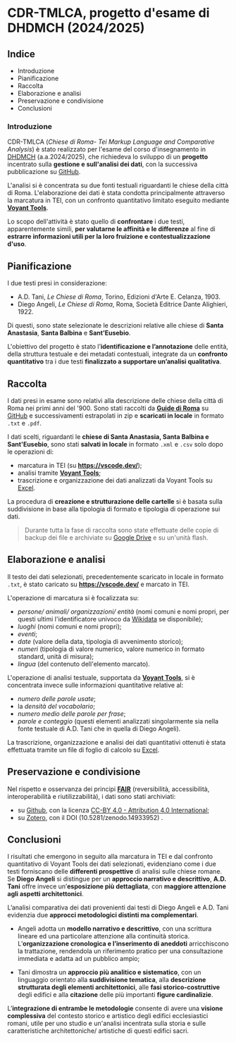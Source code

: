 
# CDR-TMLCA, progetto d'esame di DHDMCH (2024/2025)

## Indice

* Introduzione
* Pianificazione
* Raccolta
* Elaborazione e analisi
* Preservazione e condivisione
* Conclusioni

### Introduzione
CDR-TMLCA (*Chiese di Roma- Tei Markup Language and Comparative Analysis*) è stato realizzato per l'esame del corso d'insegnamento in [DHDMCH](https://www.unibo.it/it/studiare/dottorati-master-specializzazioni-e-altra-formazione/insegnamenti/insegnamento/2024/502386) (a.a.2024/2025), che richiedeva lo sviluppo di un **progetto** incentrato sulla **gestione e sull'analisi dei dati**, con la successiva pubblicazione su [GitHub](https://www.google.com/url?sa=t&source=web&rct=j&opi=89978449&url=https://github.com/&ved=2ahUKEwinicGop96LAxXj0gIHHecADyoQFnoECAoQAQ&usg=AOvVaw38IHvcyBra8HGhmSxvlCGw).

L'analisi si è concentrata su due fonti testuali riguardanti le chiese della città di Roma. L'elaborazione dei dati è stata condotta principalmente attraverso la marcatura in TEI, con un confronto quantitativo limitato eseguito mediante [**Voyant Tools**](https://www.google.com/url?sa=t&source=web&rct=j&opi=89978449&url=https://voyant-tools.org/&ved=2ahUKEwiuuJ_AmN6LAxVSRUEAHcN0KUoQFnoECAkQAQ&usg=AOvVaw0HuDnxSRVwxziirQgSd0xL).

Lo scopo dell'attività è stato quello di **confrontare** i due testi, apparentemente simili, **per  valutarne le affinità e le differenze** al fine di **estrarre informazioni utili per la loro fruizione e contestualizzazione d'uso**.

## Pianificazione
I due testi presi in considerazione: 
* A.D. Tani, *Le Chiese di Roma*, Torino, Edizioni d'Arte E. Celanza, 1903.
* Diego Angeli, *Le Chiese di Roma*, Roma, Società Editrice Dante Alighieri, 1922.

Di questi, sono state selezionate le descrizioni relative alle chiese di **Santa Anastasia**, **Santa Balbina** e **Sant’Eusebio**.

L'obiettivo del progetto è stato l’**identificazione e l’annotazione** delle entità, della struttura testuale e dei metadati contestuali, integrate da un **confronto quantitativo** tra i due testi **finalizzato a supportare un’analisi qualitativa**.

## Raccolta
I dati presi in esame sono relativi alla descrizione delle chiese della città di Roma nei primi anni del '900. Sono stati raccolti da [**Guide di Roma**](https://liveunibo-my.sharepoint.com/:f:/g/personal/sebastian_barzaghi2_unibo_it/EhinmY5b4h1Eoo-t2JOpaHwBHmr2BcGZK7YhwV9KUvTK2g?e=qizgrM) su [GitHub](https://www.google.com/url?sa=t&source=web&rct=j&opi=89978449&url=https://github.com/&ved=2ahUKEwinicGop96LAxXj0gIHHecADyoQFnoECAoQAQ&usg=AOvVaw38IHvcyBra8HGhmSxvlCGw) e successivamenti estrapolati in zip e **scaricati in locale** in formato `.txt` e `.pdf`.

I dati scelti, riguardanti le **chiese di Santa Anastasia, Santa Balbina e Sant'Eusebio**, sono stati **salvati in locale** in formato `.xml` e `.csv` solo dopo le operazioni di:
* marcatura in TEI (su **https://vscode.dev/**);
* analisi tramite [**Voyant Tools**](https://www.google.com/url?sa=t&source=web&rct=j&opi=89978449&url=https://voyant-tools.org/&ved=2ahUKEwiuuJ_AmN6LAxVSRUEAHcN0KUoQFnoECAkQAQ&usg=AOvVaw0HuDnxSRVwxziirQgSd0xL);
* trascrizione e organizzazione dei dati analizzati da Voyant Tools su [Excel]([https://www.google.com/url?sa=t&source=web&rct=j&opi=89978449&url=https://docs.google.com/spreadsheets/create%3Fhl%3Dit&ved=2ahUKEwifr4nRot6LAxXFWkEAHSEiFC4QFnoECAgQAQ&usg=AOvVaw15jA_GQBObUKkityhEJa1O](https://www.google.com/url?sa=t&source=web&rct=j&opi=89978449&url=https://excel.cloud.microsoft/&ved=2ahUKEwjO2Z7lnuKLAxXoxQIHHRBSFhUQFnoECEAQAQ&usg=AOvVaw2NQ8dsv7MAJGY3iBRPWgdQ)).

La procedura di **creazione e strutturazione delle cartelle** si è basata sulla suddivisione in base alla tipologia di formato e tipologia di operazione sui dati.

> Durante tutta la fase di raccolta sono state effettuate delle copie di backup dei file e archiviate su [Google Drive](https://www.google.com/url?sa=t&source=web&rct=j&opi=89978449&url=https://drive.google.com/drive/my-drive%3Fhl%3Dit&ved=2ahUKEwjhmdyo2OGLAxV2wAIHHYiKMP0QFnoECAgQAQ&usg=AOvVaw2GMTqVupizsilv2uqasqIg) e su un'unità flash. 

## Elaborazione e analisi

Il testo dei dati selezionati, precedentemente scaricato in locale in formato `.txt`, è stato caricato su **https://vscode.dev/** e marcato in TEI. 

L'operazione di marcatura si è focalizzata su:
* *persone/ animali/ organizzazioni/ entità* (nomi comuni e nomi propri, per questi ultimi l'identificatore univoco da [Wikidata](https://www.wikidata.org/wiki/Wikidata:Main_Page) se disponibile);
* *luoghi* (nomi comuni e nomi propri);
* *eventi*;
* *date* (valore della data, tipologia di avvenimento storico);
* *numeri* (tipologia di valore numerico, valore numerico in formato standard, unità di misura);
* *lingua* (del contenuto dell'elemento marcato).

L'operazione di analisi testuale, supportata da [**Voyant Tools**](https://www.google.com/url?sa=t&source=web&rct=j&opi=89978449&url=https://voyant-tools.org/&ved=2ahUKEwiuuJ_AmN6LAxVSRUEAHcN0KUoQFnoECAkQAQ&usg=AOvVaw0HuDnxSRVwxziirQgSd0xL), si è concentrata invece sulle informazioni quantitative relative al:
* *numero delle parole usate*;
* la *densità del vocabolario*;
* *numero medio delle parole per frase*;
* *parole e conteggio* (questi elementi analizzati singolarmente sia nella fonte testuale di A.D. Tani che in quella di Diego Angeli).

La trascrizione, organizzazione e analisi dei dati quantitativi ottenuti è stata effettuata tramite un file di foglio di calcolo su [Excel]([https://www.google.com/url?sa=t&source=web&rct=j&opi=89978449&url=https://docs.google.com/spreadsheets/create%3Fhl%3Dit&ved=2ahUKEwifr4nRot6LAxXFWkEAHSEiFC4QFnoECAgQAQ&usg=AOvVaw15jA_GQBObUKkityhEJa1O](https://www.google.com/url?sa=t&source=web&rct=j&opi=89978449&url=https://excel.cloud.microsoft/&ved=2ahUKEwjO2Z7lnuKLAxXoxQIHHRBSFhUQFnoECEAQAQ&usg=AOvVaw2NQ8dsv7MAJGY3iBRPWgdQ)).

## Preservazione e condivisione
Nel rispetto e osservanza dei principi [**FAIR**](https://doi.org/10.1038/sdata.2016.18) (reversibilità, accessibilità, interoperabilità e riutilizzabilità), i dati sono stati archiviati:
* su [Github](https://www.google.com/url?sa=t&source=web&rct=j&opi=89978449&url=https://github.com/&ved=2ahUKEwinicGop96LAxXj0gIHHecADyoQFnoECAoQAQ&usg=AOvVaw38IHvcyBra8HGhmSxvlCGw), con la licenza [CC-BY 4.0 - Attribution 4.0 International](https://creativecommons.org/licenses/by/4.0/);
* su [Zotero](https://www.google.com/url?sa=t&source=web&rct=j&opi=89978449&url=https://www.zotero.org/&ved=2ahUKEwiOkN-h2d-LAxUV-AIHHZHsGxoQFnoECAkQAQ&usg=AOvVaw3WB2zTrYFysjM4IeX43tLS), con il DOI (10.5281/zenodo.14933952) .

## Conclusioni
I risultati che emergono in seguito alla marcatura in TEI e dal confronto quantitativo di Voyant Tools dei dati selezionati, evidenziano come i due testi forniscano delle **differenti prospettive** di analisi sulle chiese romane. Se **Diego Angeli** si distingue per un **approccio narrativo e descrittivo**, **A.D. Tani** offre invece un’**esposizione più dettagliata**, con **maggiore attenzione agli aspetti architettonici**.

L’analisi comparativa dei dati provenienti dai testi di Diego Angeli e A.D. Tani evidenzia due **approcci metodologici distinti ma complementari**.

* Angeli adotta un **modello narrativo e descrittivo**, con una scrittura lineare ed una particolare attenzione alla continuità storica. L’**organizzazione cronologica e l’inserimento di aneddoti** arricchiscono la trattazione, rendendola un riferimento pratico per una consultazione immediata e adatta ad un pubblico ampio;

* Tani dimostra un **approccio più analitico e sistematico**, con un linguaggio orientato alla **suddivisione tematica**, alla **descrizione strutturata degli elementi architettonici**, alle **fasi storico-costruttive** degli edifici e alla **citazione** delle più importanti **figure cardinalizie**.

L’**integrazione di entrambe le metodologie** consente di avere una **visione complessiva** del contesto storico e artistico degli edifici ecclesiastici romani, utile per uno studio e un'analisi incentrata sulla storia e sulle caratteristiche architettoniche/ artistiche di questi edifici sacri.
